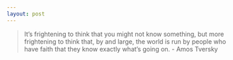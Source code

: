 ```yaml
---
layout: post
---
```


<blockquote>
  <p>It’s frightening to think that you might not know something, but more frightening to think that, by and large, the world is run by people who have faith that they know exactly what’s going on.
<span>- Amos Tversky</span></p>
</blockquote>

<div id="table-container"></div>
<script src="{{ "js/tablescript.js" | relative_url }}"></script>
<script src="https://cdn.jsdelivr.net/npm/Sortable@1.13.0/Sortable.min.js"></script>

